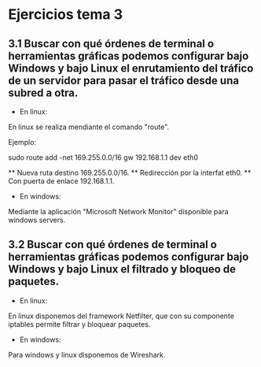 # Ejercicios tema 3

## 3.1 Buscar con qué órdenes de terminal o herramientas gráficas podemos configurar bajo Windows y bajo Linux el enrutamiento del tráfico de un servidor para pasar el tráfico desde una subred a otra.  

* En linux:   

En linux se realiza mendiante el comando "route".

Ejemplo:

sudo route add -net 169.255.0.0/16 gw 192.168.1.1 dev eth0   

** Nueva ruta destino 169.255.0.0/16.
** Redirección por la interfat eth0.
** Con puerta de enlace 192.168.1.1.


* En windows:

Mediante la aplicación "Microsoft Network Monitor" disponible para windows servers.  



## 3.2 Buscar con qué órdenes de terminal o herramientas gráficas podemos configurar bajo Windows y bajo Linux el filtrado y bloqueo de paquetes.    


* En linux:

En linux disponemos del framework Netfilter, que con su componente iptables permite filtrar y bloquear paquetes.


* En windows:   

Para windows y linux disponemos de Wireshark.   
